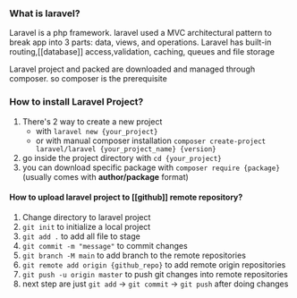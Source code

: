 ### What is laravel?
Laravel is a php framework. laravel used a MVC architectural pattern to break app into 3 parts: data, views, and operations.
Laravel has built-in routing,[[database]] access,validation, caching, queues and file storage

Laravel project and packed are downloaded and managed through composer. so composer is the prerequisite 
### How to install Laravel Project?
1. There's 2 way to create a new project
   - with `laravel new {your_project}`
   - or with manual composer installation `composer create-project laravel/laravel {your_project_name} {version}`
2. go inside the project directory with `cd {your_project}`
3. you can download specific package with `composer require {package}`(usually comes with **author/package** format)

#### How to upload laravel project to [[github]] remote repository?
1. Change directory to laravel project
2. `git init` to initialize a local project
3. `git add .` to add all file to stage
4. `git commit -m "message"` to commit changes
5. `git branch -M main` to add branch to the remote repositories
6. `git remote add origin {github_repo}` to add remote origin repositories
7. `git push -u origin master` to push git changes into remote repositories
8. next step are just `git add` -> `git commit` -> `git push` after doing changes 